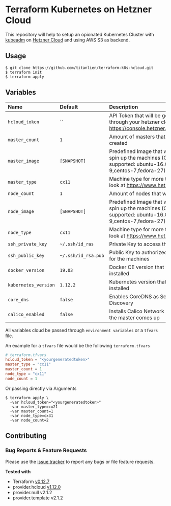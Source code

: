 # Terraform Kubernetes on Hetzner Cloud

This repository will help to setup an opionated Kubernetes Cluster with [kubeadm](https://kubernetes.io/docs/setup/independent/create-cluster-kubeadm/) on [Hetzner Cloud](https://www.hetzner.com/cloud?country=us) and using AWS S3 as backend.

## Usage

```
$ git clone https://github.com/titanlien/terraform-k8s-hcloud.git
$ terraform init
$ terraform apply
```


## Variables

|  Name                    |  Default     |  Description                                                                      | Required |
|:-------------------------|:-------------|:----------------------------------------------------------------------------------|:--------:|
| `hcloud_token`              | ``           |API Token that will be generated through your hetzner cloud project https://console.hetzner.cloud/projects      | Yes      |
| `master_count`                  | `1`           | Amount of masters that will be created                                         | No      |
| `master_image`                 | `[SNAPSHOT]`  | Predefined Image that will be used to spin up the machines (Currently supported: ubuntu-16.04, debian-9,centos-7,fedora-27)                                     | No      |
| `master_type`                   | `cx11`  | Machine type for more types have a look at https://www.hetzner.de/cloud                                   | No       |
| `node_count`             | `1`  | Amount of nodes that will be created                                 | No       |
| `node_image`                   | `[SNAPSHOT]`         | Predefined Image that will be used to spin up the machines (Currently supported: ubuntu-16.04, debian-9,centos-7,fedora-27)       |
| `node_type`              | `cx11`          | Machine type for more types have a look at https://www.hetzner.de/cloud | No       |
| `ssh_private_key`                    | `~/.ssh/id_ras`    | Private Key to access the machines       |
| `ssh_public_key`          | `~/.ssh/id_rsa.pub`          | Public Key to authorized the access for the machines                                                     | No       |
| `docker_version`         | `19.03`          | Docker CE version that will be installed                                                     | No       |
| `kubernetes_version`         | `1.12.2`          | Kubernetes version that will be installed                                                     | No       |
| `core_dns`         | `false`          | Enables CoreDNS as Service Discovery                                                     | No       |
| `calico_enabled`         | `false`          | Installs Calico Network Provider after the master comes up                                                    | No       |
All variables cloud be passed through `environment variables` or a `tfvars` file.

An example for a `tfvars` file would be the following `terraform.tfvars`

```toml
# terraform.tfvars
hcloud_token = "<yourgeneratedtoken>"
master_type = "cx11"
master_count = 1
node_type = "cx11"
node_count = 1
```

Or passing directly via Arguments

```console
$ terraform apply \
  -var hcloud_token="<yourgeneratedtoken>"
  -var master_type=cx21
  -var master_count=1
  -var node_type=cx31
  -var node_count=2
```


## Contributing

### Bug Reports & Feature Requests

Please use the [issue tracker](https://github.com/solidnerd/terraform-k8s-hcloud/issues) to report any bugs or file feature requests.


**Tested with**
- Terraform [v0.12.7](https://github.com/hashicorp/terraform/tree/v0.12.7)
- provider.hcloud [v1.12.0](https://github.com/hetznercloud/terraform-provider-hcloud/tree/v1.12.0)
- provider.null v2.1.2
- provider.template v2.1.2
